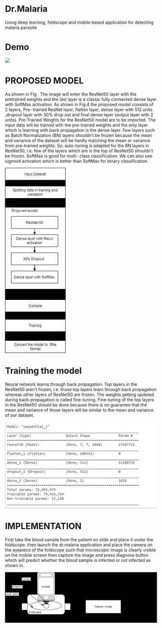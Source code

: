 # Dr.Malaria
Using deep learning, foldscope and mobile based application for detecting malaria parasite

# Demo
![](https://github.com/AbdulSameer47/Dr.Malaria/blob/master/DemoVideo.gif)


# PROPOSED MODEL 
 
 As shown in Fig . The image will enter the ResNet50 layer with the pretrained weights and the last layer is a classic fully connected dense layer with SoftMax activation. As shown in Fig.4 the proposed model consists of 2 layers, Pre- trained ResNet layer, flatten layer, dense layer with 512 units ,dropout layer with 30% drop out  and final dense layer (output layer with 2 units). Pre-Trained Weights for the ResNet50 model are to be imported. The input data will be trained with the pre-trained weights and the only layer which is learning with back propagation is the dense layer. Few layers such as Batch Normalization (BN) layers shouldn’t be frozen because the mean and variance of the dataset will be hardly matching the mean or variance from pre-trained weights. So, auto-tuning is adapted for the BN layers in ResNet50, i.e. few of the layers which are in the top  of ResNet50 shouldn’t be frozen. SoftMax is good for multi- class classification. We can also use sigmoid activation which is better than SoftMax for  binary classification. 
 
  
![](https://github.com/AbdulSameer47/Dr.Malaria/blob/master/proposedmodel.jpg)



#	Training the model 
 
Neural network learns through back propagation. Top layers in the ResNet50 aren’t frozen, i.e. those top layers learn through back propagation whereas other layers of ResNet50 are frozen. The weights getting updated during back-propagation is called fine-tuning. Fine-tuning of the top layers in the ResNet50 should be done because there is no guarantee that the mean and variance of those layers will be similar to the mean and variance of our dataset.  
 
  ![](https://github.com/AbdulSameer47/Dr.Malaria/blob/master/summary.jpg)
 

# IMPLEMENTATION 
 
First take the blood sample from the patient on slide and place it under the foldscope. then launch the dr.malaria application and place the camera on the eyepiece of the foldscope such that microscopic image is clearly visible on the mobile screen then capture the image and press diagnose button which will predict whether the blood sample is infected or not infected as shown in.

![](https://github.com/AbdulSameer47/Dr.Malaria/blob/master/architecture.jpg)
